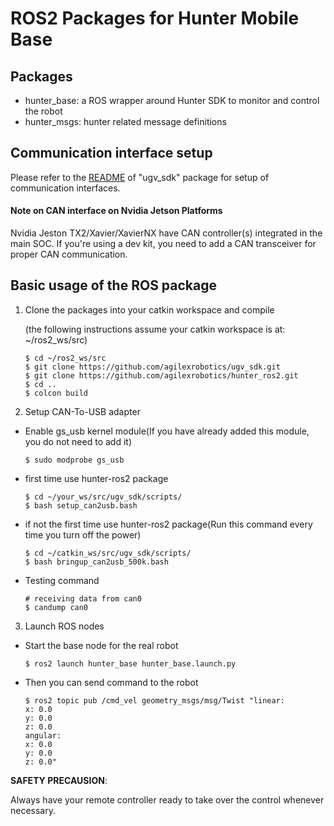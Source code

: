 # ROS2 Packages for Hunter Mobile Base

## Packages

* hunter_base: a ROS wrapper around Hunter SDK to monitor and control the robot
* hunter_msgs: hunter related message definitions


## Communication interface setup

Please refer to the [README](https://github.com/agilexrobotics/ugv_sdk#hardware-interface) of "ugv_sdk" package for setup of communication interfaces.

#### Note on CAN interface on Nvidia Jetson Platforms

Nvidia Jeston TX2/Xavier/XavierNX have CAN controller(s) integrated in the main SOC. If you're using a dev kit, you need to add a CAN transceiver for proper CAN communication. 

## Basic usage of the ROS package


1. Clone the packages into your catkin workspace and compile

    (the following instructions assume your catkin workspace is at: ~/ros2_ws/src)

    ```
    $ cd ~/ros2_ws/src
    $ git clone https://github.com/agilexrobotics/ugv_sdk.git
    $ git clone https://github.com/agilexrobotics/hunter_ros2.git
    $ cd ..
    $ colcon build
    ```
    
2. Setup CAN-To-USB adapter

* Enable gs_usb kernel module(If you have already added this module, you do not need to add it)
    ```
    $ sudo modprobe gs_usb
    ```
    
* first time use hunter-ros2 package
   ```
   $ cd ~/your_ws/src/ugv_sdk/scripts/
   $ bash setup_can2usb.bash
   ```
   
* if not the first time use hunter-ros2 package(Run this command every time you turn off the power) 
   ```
   $ cd ~/catkin_ws/src/ugv_sdk/scripts/
   $ bash bringup_can2usb_500k.bash
   ```
   
* Testing command
    ```
    # receiving data from can0
    $ candump can0
    ```

3. Launch ROS nodes

* Start the base node for the real robot

    ```
    $ ros2 launch hunter_base hunter_base.launch.py
    ```
* Then you can send command to the robot
    ```
    $ ros2 topic pub /cmd_vel geometry_msgs/msg/Twist "linear:
    x: 0.0
    y: 0.0
    z: 0.0
    angular:
    x: 0.0
    y: 0.0
    z: 0.0" 

    ```

**SAFETY PRECAUSION**: 

Always have your remote controller ready to take over the control whenever necessary. 
